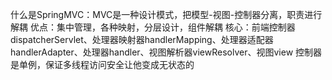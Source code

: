 什么是SpringMVC：MVC是一种设计模式，把模型-视图-控制器分离，职责进行解耦
优点：集中管理，各种映射，分层设计，组件解耦
核心：前端控制器dispatcherServlet、处理器映射器handlerMapping、处理器适配器handlerAdapter、处理器handler、视图解析器viewResolver、视图view
控制器是单例，保证多线程访问安全让他变成无状态的